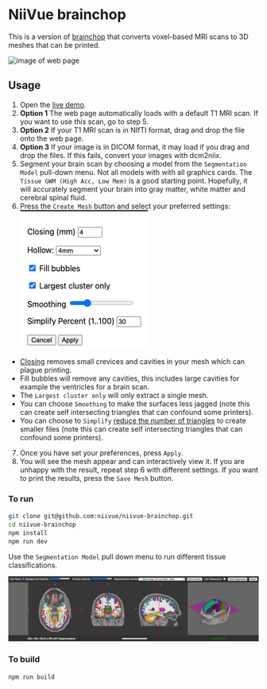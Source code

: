 # NiiVue brainchop
This is a version of [brainchop](https://github.com/neuroneural/brainchop) that converts voxel-based MRI scans to 3D meshes that can be printed. 

![image of web page](brain2print)

## Usage

1. Open the [live demo](https://niivue.github.io/niivue-brainchop/).
2. **Option 1** The web page automatically loads with a default T1 MRI scan. If you want to use this scan, go to step 5.
3. **Option 2** If your T1 MRI scan is in NIfTI format, drag and drop the file onto the web page.
4. **Option 3** If your image is in DICOM format, it may load if you drag and drop the files. If this fails, convert your images with dcm2niix.
5. Segment your brain scan by choosing a model from the `Segmentation Model` pull-down menu. Not all models with with all graphics cards. The `Tissue GWM (High Acc, Low Mem)` is a good starting point. Hopefully, it will accurately segment your brain into gray matter, white matter and cerebral spinal fluid.
6. Press the `Create Mesh` button and select your preferred settings: 
![settings dialog](Settings.png)
 - [Closing](https://en.wikipedia.org/wiki/Closing_(morphology)) removes small crevices and cavities in your mesh which can plague printing.
 - Fill bubbles will remove any cavities, this includes large cavities for example the ventricles for a brain scan.
 - The `Largest cluster only` will only extract a single mesh.
 - You can choose `Smoothing` to make the surfaces less jagged (note this can create self intersecting triangles that can confound some printers).
 - You can choose to `Simplify` [reduce the number of triangles](https://github.com/sp4cerat/Fast-Quadric-Mesh-Simplification) to create smaller files (note this can create self intersecting triangles that can confound some printers).
7. Once you have set your preferences, press `Apply`.
8. You will see the mesh appear and can interactively view it. If you are unhappy with the result, repeat step 6 with different settings. If you want to print the results, press the `Save Mesh` button.

### To run

```bash
git clone git@github.com:niivue/niivue-brainchop.git
cd niivue-brainchop
npm install
npm run dev
```

Use the `Segmentation Model` pull down menu to run different tissue classifications.


![brainchop](brainchop.png)

### To build

```bash
npm run build
```


